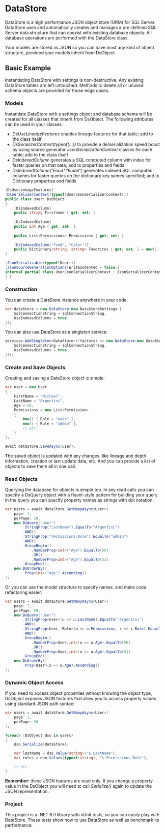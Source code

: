 # DataStore

DataStore is a high performance JSON object store (ORM) for SQL Server. DataStore uses and automatically creates and manages a pre-defined SQL Server data structure that can coexist with existing database objects. All database operations are performed with the DataStore class.  

Your models are stored as JSON so you can have most any kind of object structure, provided your models inherit from DsObject.

## Basic Example

Instantiating DataStore with settings is non-destructive. Any existing DataStore tables are left untouched. Methods to delete all or unused schema objects are provided for those edge cases.  

### Models

Instantiate DataStore with a settings object and database schema will be created for all classes that inherit from DsObject. The following attributes can be used in your classes:  

- *DsUseLineageFeatures* enables lineage features for that table; add to the class itself
- *DsSerializerContext(typeof(...))* to provide a de/serialization speed boost by using source generator *JsonSerializationContext* classes for each table; add to the class itself
- *DsIndexedColumn* generates a SQL computed column with index for faster queries on that data; add to properties and fields
- *DsIndexedColumn("Food","Email")* generates indexed SQL computed columns for faster queries on the dictionary key names specified; add to Dictionary properties and fields

```C#
[DsUseLineageFeatures]
[DsSerializerContext(typeof(UserJsonSerializerContext))]
public class User: DsObject
{
    [DsIndexedColumn]
    public string Firstname { get; set; }
    
    [DsIndexedColumn]
    public int Age { get; set; }
    
    public List<Permissions> Permissions { get; set; }
    
    [DsIndexedColumn("Food", "Color")]
    public Dictionary<string, string> Favorites { get; set; } = new();
}

[JsonSerializable(typeof(User))]
[JsonSourceGenerationOptions(WriteIndented = false)]
internal partial class UserJsonSerializerContext : JsonSerializerContext
{ }
```

### Construction

You can create a DataStore instance anywhere in your code:

```C#
var dataStore = new DataStore(new DataStoreSettings {
    SqlConnectionString = sqlConnectionString,
    UseIndexedColumns = true
});
```

You can also use DataStore as a singleton service:

```C#
services.AddSingleton<DataStore>((factory) => new DataStore(new DataStoreSettings {
    SqlConnectionString = sqlConnectionString,
    UseIndexedColumns = true
}));
```

### Create and Save Objects

Creating and saving a DataStore object is simple:

```C#
var user = new User
{
    FirstName = "Michael",
    LastName = "Argentini",
    Age = 50,
    Permissions = new List<Permission>
    {
        new() { Role = "user" },
        new() { Role = "admin" },
        // etc.
    }
};

await dataStore.SaveAsync(user);
```

The saved object is updated with any changes, like lineage and depth information, creation or last update date, etc. And you can provide a list of objects to save them all in one call.  

### Read Objects

Querying the database for objects is simple too. In any read calls you can specify a DsQuery object with a fluent-style pattern for building your query. In the query you can specify property names as strings with dot notation:

```C#
var users = await dataStore.GetManyAsync<User>(
    page: 1,
    perPage: 50,
    new DsQuery("User")
        .StringProp("LastName").EqualTo("Argentini")
        .AND()
        .StringProp("Permissions.Role").EqualTo("admin")
        .AND()
        .GroupBegin()
            .NumberProp<int>("Age").EqualTo(50)
            .OR()
            .NumberProp<int>("Age").EqualTo(51)
        .GroupEnd(),
    new DsOrderBy()
        .Prop<int>("Age").Ascending()
);
```

Or you can use the model structure to specify names, and make code refactoring easier:

```C#
var users = await dataStore.GetManyAsync<User>(
    page: 1,
    perPage: 50,
    new DsQuery("User")
        .StringProp<User>(u => u.LastName).EqualTo("Argentini")
        .AND()
        .StringProp<User, Role>(u => u.Permissions, r => r.Role).EqualTo("admin")
        .AND()
        .GroupBegin()
            .NumberProp<User,int>(u => u.Age).EqualTo(50)
            .OR()
            .NumberProp<User,int>(u => u.Age).EqualTo(51)
        .GroupEnd(),
    new DsOrderBy()
        .Prop<User>(o => o.Age).Ascending()
);
```

### Dynamic Object Access

If you need to access object properties without knowing the object type, DsObject exposes JSON features that allow you to access property values using standard JSON path syntax:

```C#
var users = await dataStore.GetManyAsync<User>(
    page: 1,
    perPage: 50
);

foreach (DsObject dso in users)
{
    dso.Serialize(dataStore);

    var lastName = dso.Value<string>("$.LastName");
    var roles = dso.Values(typeof(string), "$.Permissions.Role");

    // etc.
}

```

**Remember:** these JSON features are read only. If you change a property value in the DsObject you will need to call *Serialize()* again to update the JSON representation.


### Project

This project is a .NET 6.0 library with xUnit tests, so you can easily play with DataStore. These tests show how to use DataStore as well as benchmark its performance.  
